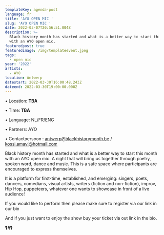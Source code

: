 ```yaml
---
templateKey: agenda-post
language: fr
title: 'AYO OPEN MIC '
slug: 'AYO OPEN MIC '
date: 2022-03-07T20:56:51.004Z
description: >-
  Black history month has started and what is a better way to start this month
  with an AYO open mic. 
featuredpost: true
featuredimage: /img/templateevent.jpeg
tags:
  - open mic
year: '2022'
artists:
  - AYO
location: Antwerp
datestart: 2022-03-30T16:00:48.243Z
dateend: 2022-03-30T19:00:00.000Z
---
```

•	Location: **TBA**

•	Time: **TBA**

•	Language: NL/FR/ENG

•	Partners: AYO

•	Contactpersoon : antwerp@blackhistorymonth.be / kossi.amavi@hotmail.com 

Black history month has started and what is a better way to start this month with an AYO open mic. A night that will bring us together through poetry, spoken word, dance and music. This is a safe space where participants are encouraged to express themselves.

It is a platform for first-time, established, and emerging: singers, poets, dancers, comedians, visual artists, writers (fiction and non-fiction), improv, Hip Hop, puppeteers, whatever one wants to showcase in front of a live audience!

If you would like to perform then please make sure to register via our link in our bio

And if you just want to enjoy the show buy your ticket via out link in the bio.

🎙🎙🎙
